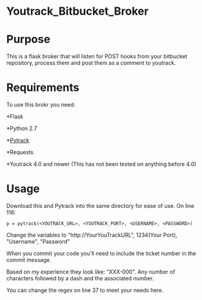 Youtrack_Bitbucket_Broker
=========================

# Purpose #
This is a flask broker that will listen for POST hooks from your bitbucket repository, process them and post them as a comment to youtrack.

# Requirements #
To use this brokr you need:

*Flask

*Python 2.7

*[Pytrack](https://github.com/crimsondesigns/PyTrack)

*Requests

*Youtrack 4.0 and newer (This has not been tested on anything before 4.0)

# Usage #
Download this and Pytrack into the same directory for ease of use.
On line 116:

    p = pytrack(<YOUTRACK_URL>, <YOUTRACK_PORT>, <USERNAME>, <PASSWORD>)
  
Change the variables to "http://YourYouTrackURL", 1234(Your Port), "Username", "Password"

When you commit your code you'll need to include the ticket number in the commit message.

Based on my experience they look like: "XXX-000". Any number of characters followed by a dash and the associated number.

You can change the regex on line 37 to meet your needs here.
